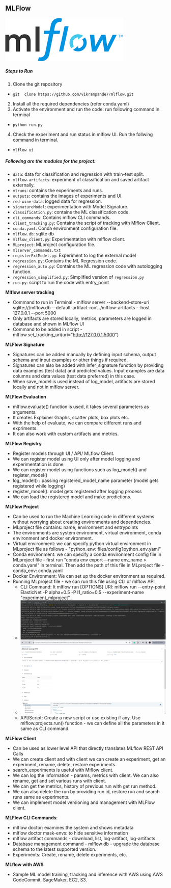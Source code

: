 ## MLFlow

![mlflow-logo](/outputs/mlflow_logo.png)

##### Steps to Run
1. Clone the git repository
- ```git  clone https://github.com/vikrampande7/mlflow.git```
2. Install all the required dependencies (refer conda.yaml) 
3. Activate the environment and run the code: run following command in terminal
- ```python run.py```
4. Check the experiment and run status in mlflow UI. Run the follwing command in terminal.
- ```mlflow ui```


##### Following are the modules for the project:
- ```data```: data for classification and regression with train-test split.
- ```mlflow-artifacts```: experiment of classification and saved artifact externally.
- ```mlruns```: contains the experiments and runs.
- ```outputs```: contains the images of experiments and UI.
- ```red-wine-data```: logged data for regression.
- ```signatureModel```: experimentation with Model Signature.
- ```classification.py```: contains the ML classification code.
- ```cli_commands```: Contains mlflow CLI commands.
- ```client_tracking.py```: Contains the script of tracking with Mlflow Client.
- ```conda.yaml```: Conda environment configuration file.
- ```mlflow.db```: sqlite db
- ```mlflow_client.py```: Experimentation with mlflow client.
- ```MLproject```: MLproject configuration file.
- ```mlserver_commands.txt```
- ```registerExtModel.py```: Experiment to log the external model 
- ```regression.py```: Contains the ML Regression code.
- ```regression_auto.py```: Contains the ML regression code with autologging function.
- ```regression_simplified.py```: Simplified version of ```regression.py```
- ```run.py```: script to run the code with entry_point

**Mlflow server tracking**
- Command to run in Terminal - mlflow server --backend-store-uri sqlite:///mlflow.db --default-artifact-root ./mlflow-artifacts --host 127.0.0.1 --port 5000
- Only artifacts are stored locally, metrics, parameters are logged in database and shown in MLflow UI
- Command to be added in script - mlflow.set_tracking_uri(uri="http://127.0.0.1:5000") 

**MLFlow Signature**
- Signatures can be added manually by defining input schema, output schema and input examples or other things if required.
- Signatures can also be added with infer_signature function by providing data examples (test data) and predicted values. Input examples are data columns and data values (test data preferred) in this case. 
- When save_model is used instead of log_model, artifacts are stored locally and not in mlflow server.

**MLFlow Evaluation**
- mlflow.evaluate() function is used, it takes several parameters as arguments.
- It creates Explainer Graphs, scatter plots, box plots etc.
- With the help of evaluate, we can compare different runs and expriments.
- It can also work with custom artifacts and metrics.

**MLFlow Registry**
- Register models through UI / API/ MLflow Client.
- We can register model using UI only after model logging and experimentation is done 
- We can register model using functions such as log_model() and register_model() 
- log_model() : passing registered_model_name parameter (model gets registered while logging)
- register_model(): model gets registered after logging process 
- We can load the registered model and make predictions. 

**MLFlow Project**
- Can be used to run the Machine Learning code in different systems without worrying about creating environments and dependencies.
- MLproject file contains: name, environment and entrypoints
- The environments are system environment, virtual environment, conda environment and docker environment.
- Virtual environment: we can specify python virtual environment in MLproject file as follows - "python_env: files/config?python_env.yaml"
- Conda environment: we can specify a conda environment config file in MLproject file - first run "conda env export --name env_name > conda.yaml" in terminal. Then add the path of this file in MLproject file - conda_env: conda.yaml
- Docker Environment: We can set up the docker environment as required.
- Running MLproject file - we can run this file using CLI or mlflow API
  - CLI Command: It mlflow run [OPTIONS] URI: mlflow run --entry-point ElasticNet -P alpha=0.5 -P l1_ratio=0.5 --experiment-name "experiment_mlproject" .
  - ![mlflow_mlproject_cli_command_terminal.png](outputs%2Fmlflow_mlproject_cli_command_terminal.png)
  - ![mlflow_mlproject_cli_ui_output.png](outputs%2Fmlflow_mlproject_cli_ui_output.png)
  - API/Script: Create a new script or use existing if any. Use mlflow.projects.run() function - we can define all the parameters in it same as CLI command.

**MLFlow Client**
- Can be used as lower level API that directly translates MLflow REST API Calls
- We can create client and with client we can create an experiment, get an experiment, rename, delete, restore experiments.
- search_experiments is useful with Mlflow client.
- We can log the information - params, metrics with client. We can also rename, get and set various runs with client.
- We can get the metrics, history of previous run with get run method.
- We can also delete the run by providing run id, restore run and search runs same as experiments.
- We can implement model versioning and management with MLFlow client. 

**MLFlow CLI Commands**:
- mlflow doctor: examines the system and shows metadata
- mlflow doctor mask-envs: to hide sensitive information
- mlflow artifact commands - download, list, log-artifact, log-artifacts
- Database management command - mlflow db - upgrade the database schema to the latest supported version.
- Experiments: Create, rename, delete experiments, etc.

**MLflow with AWS**
- Sample ML model training, tracking and inference with AWS using AWS CodeCommit, SageMaker, EC2, S3.